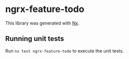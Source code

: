# ngrx-feature-todo

This library was generated with [Nx](https://nx.dev).

## Running unit tests

Run `nx test ngrx-feature-todo` to execute the unit tests.
